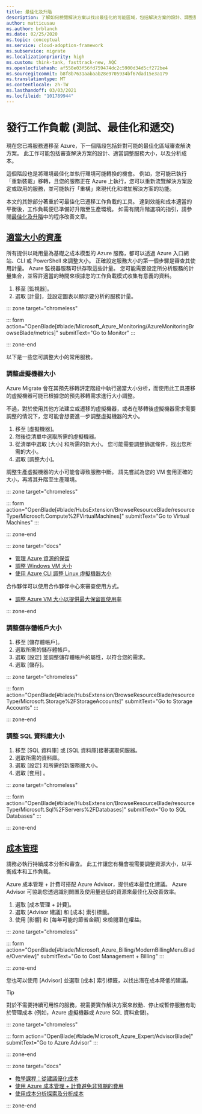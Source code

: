 ```yaml
---
title: 最佳化及升階
description: 了解如何檢閱解決方案以找出最佳化的可能區域，包括解決方案的設計、調整服務的大小，以及分析成本。
author: matticusau
ms.author: brblanch
ms.date: 02/25/2020
ms.topic: conceptual
ms.service: cloud-adoption-framework
ms.subservice: migrate
ms.localizationpriority: high
ms.custom: think-tank, fasttrack-new, AQC
ms.openlocfilehash: af558e03f56fd759474dc2c5900d34d5cf272be4
ms.sourcegitcommit: b8f8b7631aabaab28e9705934bf67dad15e3a179
ms.translationtype: MT
ms.contentlocale: zh-TW
ms.lasthandoff: 03/03/2021
ms.locfileid: "101789944"
---
```

<!-- markdownlint-disable DOCSMD001 -->

# <a name="release-workloads-test-optimize-and-handoff"></a>發行工作負載 (測試、最佳化和遞交)

現在您已將服務遷移至 Azure，下一個階段包括針對可能的最佳化區域審查解決方案。 此工作可能包括審查解決方案的設計、適當調整服務大小，以及分析成本。

這個階段也是將環境最佳化並執行環境可能轉換的機會。 例如，您可能已執行「重新裝載」移轉，且您的服務正在 Azure 上執行，您可以重新流覽解決方案設定或取用的服務，並可能執行「重構」來現代化和增加解決方案的功能。

本文的其餘部分著重於可最佳化已遷移工作負載的工具。 達到效能和成本適當的平衡後，工作負載便已準備好升階至生產環境。 如需有關升階選項的指引，請參閱[最佳化及升階](../migration-considerations/optimize/index.md)中的程序改善文章。

## <a name="right-size-assets"></a>[適當大小的資產](#tab/optimize)

所有提供以耗用量為基礎之成本模型的 Azure 服務，都可以透過 Azure 入口網站、CLI 或 PowerShell 來調整大小。 正確設定服務大小的第一個步驟是審查其使用計量。 Azure 監視器服務可供存取這些計量。 您可能需要設定所分析服務的計量集合，並容許適當的時間來根據您的工作負載模式收集有意義的資料。

1. 移至 [監視器]。
1. 選取 [計量]，並設定圖表以顯示要分析的服務計量。

::: zone target="chromeless"

::: form action="OpenBlade[#blade/Microsoft_Azure_Monitoring/AzureMonitoringBrowseBlade/metrics]" submitText="Go to Monitor" :::

::: zone-end

以下是一些您可調整大小的常用服務。

### <a name="resize-a-virtual-machine"></a>調整虛擬機器大小

Azure Migrate 會在其預先移轉評定階段中執行適當大小分析，而使用此工具遷移的虛擬機器可能已根據您的預先移轉需求進行大小調整。

不過，對於使用其他方法建立或遷移的虛擬機器，或者在移轉後虛擬機器需求需要調整的情況下，您可能會想要進一步調整虛擬機器的大小。

1. 移至 [虛擬機器]。
1. 然後從清單中選取所需的虛擬機器。
1. 從清單中選取 [大小] 和所需的新大小。 您可能需要調整篩選條件，找出您所需的大小。
1. 選取 [調整大小]。

調整生產虛擬機器的大小可能會導致服務中斷。 請先嘗試為您的 VM 套用正確的大小，再將其升階至生產環境。

::: zone target="chromeless"

::: form action="OpenBlade[#blade/HubsExtension/BrowseResourceBlade/resourceType/Microsoft.Compute%2FVirtualMachines]" submitText="Go to Virtual Machines" :::

::: zone-end

::: zone target="docs"

- [管理 Azure 資源的保留](/azure/cost-management-billing/reservations/manage-reserved-vm-instance)
- [調整 Windows VM 大小](/azure/virtual-machines/windows/resize-vm)
- [使用 Azure CLI 調整 Linux 虛擬機器大小](/azure/virtual-machines/linux/change-vm-size)

合作夥伴可以使用合作夥伴中心來審查使用方式。

- [調整 Azure VM 大小以提供最大保留區使用率](/partner-center/azure-usage)

::: zone-end

### <a name="resize-a-storage-account"></a>調整儲存體帳戶大小

1. 移至 [儲存體帳戶]。
1. 選取所需的儲存體帳戶。
1. 選取 [設定] 並調整儲存體帳戶的屬性，以符合您的需求。
1. 選取 [儲存]。

::: zone target="chromeless"

::: form action="OpenBlade[#blade/HubsExtension/BrowseResourceBlade/resourceType/Microsoft.Storage%2FStorageAccounts]" submitText="Go to Storage Accounts" :::

::: zone-end

### <a name="resize-a-sql-database"></a>調整 SQL 資料庫大小

1. 移至 [SQL 資料庫] 或 [SQL 資料庫]接著選取伺服器。
1. 選取所需的資料庫。
1. 選取 [設定] 和所需的新服務層大小。
1. 選取 [套用]  。

::: zone target="chromeless"

::: form action="OpenBlade[#blade/HubsExtension/BrowseResourceBlade/resourceType/Microsoft.Sql%2FServers%2FDatabases]" submitText="Go to SQL Databases" :::

::: zone-end

## <a name="cost-management"></a>[成本管理](#tab/ManageCost)

請務必執行持續成本分析和審查。 此工作讓您有機會視需要調整資源大小，以平衡成本和工作負載。

Azure 成本管理 + 計費可搭配 Azure Advisor，提供成本最佳化建議。 Azure Advisor 可協助您透過識別閒置及使用量過低的資源來最佳化及改善效率。

1. 選取 [成本管理 + 計費]。
1. 選取 [Advisor 建議] 和 [成本] 索引標籤。
1. 使用 [影響] 和 [每年可能的節省金額] 來檢閱潛在權益。

::: zone target="chromeless"

::: form action="OpenBlade[#blade/Microsoft_Azure_Billing/ModernBillingMenuBlade/Overview]" submitText="Go to Cost Management + Billing" :::

::: zone-end

您也可以使用 [Advisor] 並選取 [成本] 索引標籤，以找出潛在成本降低的建議。

> [!TIP]
> 對於不需要持續可用性的服務，視需要實作解決方案來啟動、停止或暫停服務有助於管理成本 (例如，Azure 虛擬機器或 Azure SQL 資料倉儲)。
>

::: zone target="chromeless"

::: form action="OpenBlade[#blade/Microsoft_Azure_Expert/AdvisorBlade]" submitText="Go to Azure Advisor" :::

::: zone-end

::: zone target="docs"

- [教學課程：從建議優化成本](/azure/cost-management-billing/costs/tutorial-acm-opt-recommendations)
- [使用 Azure 成本管理 + 計費避免非預期的費用](/azure/cost-management-billing/cost-management-billing-overview)
- [使用成本分析探索及分析成本](/azure/cost-management-billing/costs/quick-acm-cost-analysis)

::: zone-end

